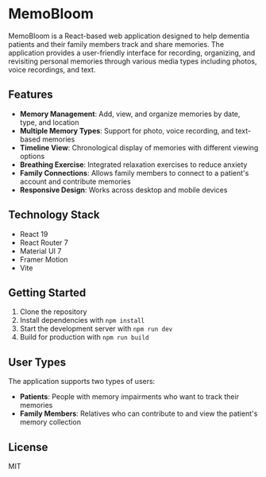 # MemoBloom

MemoBloom is a React-based web application designed to help dementia patients and their family members track and share memories. The application provides a user-friendly interface for recording, organizing, and revisiting personal memories through various media types including photos, voice recordings, and text.

## Features

- **Memory Management**: Add, view, and organize memories by date, type, and location
- **Multiple Memory Types**: Support for photo, voice recording, and text-based memories
- **Timeline View**: Chronological display of memories with different viewing options
- **Breathing Exercise**: Integrated relaxation exercises to reduce anxiety
- **Family Connections**: Allows family members to connect to a patient's account and contribute memories
- **Responsive Design**: Works across desktop and mobile devices

## Technology Stack

- React 19
- React Router 7
- Material UI 7
- Framer Motion
- Vite

## Getting Started

1. Clone the repository
2. Install dependencies with `npm install`
3. Start the development server with `npm run dev`
4. Build for production with `npm run build`

## User Types

The application supports two types of users:

- **Patients**: People with memory impairments who want to track their memories
- **Family Members**: Relatives who can contribute to and view the patient's memory collection

## License

MIT
